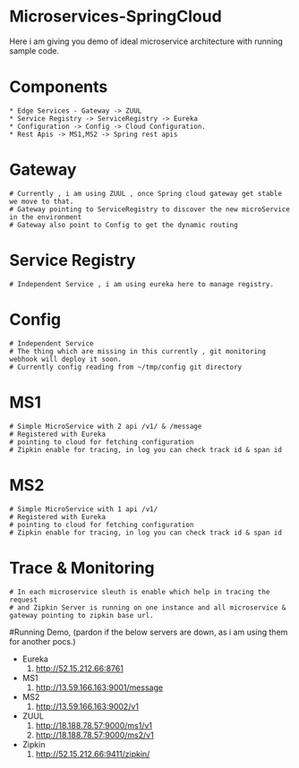 # Microservices-SpringCloud


Here i am giving you demo of ideal microservice architecture with running sample code.

# Components
	* Edge Services - Gateway -> ZUUL
	* Service Registry -> ServiceRegistry -> Eureka
	* Configuration -> Config -> Cloud Configuration.
	* Rest Apis -> MS1,MS2 -> Spring rest apis


# Gateway  
	# Currently , i am using ZUUL , once Spring cloud gateway get stable we move to that.
	# Gateway pointing to ServiceRegistry to discover the new microService in the environment
	# Gateway also point to Config to get the dynamic routing


# Service Registry 
	# Independent Service , i am using eureka here to manage registry.

# Config 
	# Independent Service 
	# The thing which are missing in this currently , git monitoring webhook will deploy it soon.
	# Currently config reading from ~/tmp/config git directory 


# MS1
	# Simple MicroService with 2 api /v1/ & /message
	# Registered with Eureka
	# pointing to cloud for fetching configuration
	# Zipkin enable for tracing, in log you can check track id & span id

# MS2
	# Simple MicroService with 1 api /v1/
	# Registered with Eureka
	# pointing to cloud for fetching configuration
	# Zipkin enable for tracing, in log you can check track id & span id


# Trace & Monitoring
	# In each microservice sleuth is enable which help in tracing the request
	# and Zipkin Server is running on one instance and all microservice & gateway pointing to zipkin base url.


#Running Demo, (pardon if the below servers are down, as i am using them for another pocs.) 

* Eureka
	1. http://52.15.212.66:8761
* MS1
	1. http://13.59.166.163:9001/message
* MS2
	1. http://13.59.166.163:9002/v1
* ZUUL
	1. http://18.188.78.57:9000/ms1/v1
	2. http://18.188.78.57:9000/ms2/v1
* Zipkin 
	1. http://52.15.212.66:9411/zipkin/

